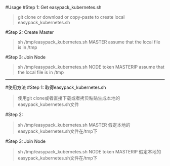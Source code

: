 #Usage
#Step 1: Get easypack_kubernetes.sh
>git clone or download or copy-paste to create local easypack_kubernetes.sh

#Step 2: Create Master
>sh /tmp/easypack_kubernetes.sh MASTER
assume that the local file is in /tmp

#Step 3: Join Node
>sh /tmp/easypack_kubernetes.sh NODE token MASTERIP
assume that the local file is in /tmp

---
#使用方法
#Step 1: 取得easypack_kubernetes.sh
>使用git clone或者直接下载或者拷贝粘贴生成本地的easypack_kubernetes.sh文件

#Step 2: 
>sh /tmp/easypack_kubernetes.sh MASTER
假定本地的easypack_kubernetes.sh文件在/tmp下

#Step 3: Join Node
>sh /tmp/easypack_kubernetes.sh NODE token MASTERIP
假定本地的easypack_kubernetes.sh文件在/tmp下
